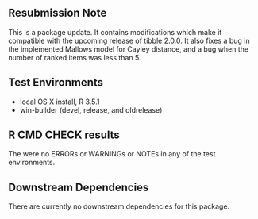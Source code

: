 ## Resubmission Note
This is a package update. It contains modifications which make it compatible with the upcoming release of tibble 2.0.0. It also fixes a bug in the implemented Mallows model for Cayley distance, and a bug when the number of ranked items was less than 5.

## Test Environments
* local OS X install, R 3.5.1
* win-builder (devel, release, and oldrelease)

## R CMD CHECK results
The were no ERRORs or WARNINGs or NOTEs in any of the test environments.

## Downstream Dependencies
There are currently no downstream dependencies for this package.
